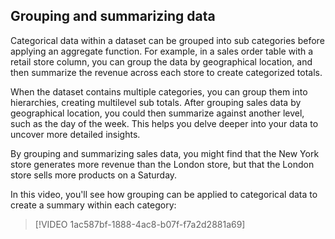 ## Grouping and summarizing data

Categorical data within a dataset can be grouped into sub categories before applying an aggregate function. For example, in a sales order table with a retail store column, you can group the data by geographical location, and then summarize the revenue across each store to create categorized totals. 

When the dataset contains multiple categories, you can group them into hierarchies, creating multilevel sub totals. After grouping sales data by geographical location, you could then summarize against another level, such as the day of the week. This helps you delve deeper into your data to uncover more detailed insights.

By grouping and summarizing sales data, you might find that the New York store generates more revenue than the London store, but that the London store sells more products on a Saturday. 

In this video, you'll see how grouping can be applied to categorical data to create a summary within each category:

> [!VIDEO 1ac587bf-1888-4ac8-b07f-f7a2d2881a69]
